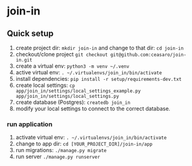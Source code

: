 # join-in

## Quick setup
1) create project dir: `mkdir join-in` and change to that dir: `cd join-in`
2) checkout/clone project `git checkout git@github.com:ceasaro/join-in.git` 
3) create a virtual env: `python3 -m venv ~/.venv`
4) active virtual env: `. ~/.virtualenvs/join_in/bin/activate`
5) install dependencies: `pip install -r setup/requirements-dev.txt`
6) create local settings: `cp app/join_in/settings/local_settings_example.py app/join_in/settings/local_settings.py`
7) create database (Postgres): `createdb join_in`
8) modify your local settings to connect to the correct database.

### run application
1) activate virtual env: `. ~/.virtualenvs/join_in/bin/activate`
2) change to app dir: `cd [YOUR_PROJECT_DIR]/join-in/app`
3) run migrations: `./manage.py migrate`
4) run server `./manage.py runserver`
